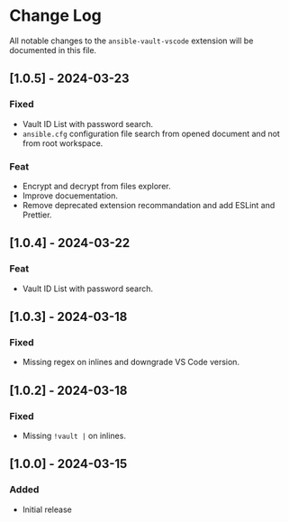 # Change Log

All notable changes to the `ansible-vault-vscode` extension will be documented in this file.

## [1.0.5] - 2024-03-23

### Fixed

- Vault ID List with password search.
- `ansible.cfg` configuration file search from opened document and not from root workspace.

### Feat

- Encrypt and decrypt from files explorer.
- Improve docuementation.
- Remove deprecated extension recommandation and add ESLint and Prettier.

## [1.0.4] - 2024-03-22

### Feat

- Vault ID List with password search.

## [1.0.3] - 2024-03-18

### Fixed

- Missing regex on inlines and downgrade VS Code version.

## [1.0.2] - 2024-03-18

### Fixed

- Missing `!vault |` on inlines.

## [1.0.0] - 2024-03-15

### Added

- Initial release
